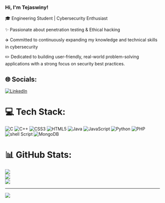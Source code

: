 ### Hi, I'm Tejaswiny!

🎓 Engineering Student | Cybersecurity Enthusiast

✨ Passionate about penetration testing & Ethical hacking

✈️ Committed to continuously expanding my knowledge and technical skills in cybersecurity

✏️ Dedicated to building user-friendly, real-world problem-solving applications with a strong focus on security best practices.


## 🌐 Socials:
[![LinkedIn](https://img.shields.io/badge/LinkedIn-%230077B5.svg?logo=linkedin&logoColor=white)](https://www.linkedin.com/in/tejaswiny-k-06bba5290/) 

# 💻 Tech Stack:
![C](https://img.shields.io/badge/c-%2300599C.svg?style=for-the-badge&logo=c&logoColor=white) ![C++](https://img.shields.io/badge/c++-%2300599C.svg?style=for-the-badge&logo=c%2B%2B&logoColor=white) ![CSS3](https://img.shields.io/badge/css3-%231572B6.svg?style=for-the-badge&logo=css3&logoColor=white) ![HTML5](https://img.shields.io/badge/html5-%23E34F26.svg?style=for-the-badge&logo=html5&logoColor=white) ![Java](https://img.shields.io/badge/java-%23ED8B00.svg?style=for-the-badge&logo=openjdk&logoColor=white) ![JavaScript](https://img.shields.io/badge/javascript-%23323330.svg?style=for-the-badge&logo=javascript&logoColor=%23F7DF1E) ![Python](https://img.shields.io/badge/python-3670A0?style=for-the-badge&logo=python&logoColor=ffdd54) ![PHP](https://img.shields.io/badge/php-%23777BB4.svg?style=for-the-badge&logo=php&logoColor=white) ![shell Script](https://img.shields.io/badge/shell_script-%23121011.svg?style=for-the-badge&logo=gnu-shell&logoColor=white) ![MongoDB](https://img.shields.io/badge/MongoDB-%234ea94b.svg?style=for-the-badge&logo=mongodb&logoColor=white) 
# 📊 GitHub Stats:
![](https://github-readme-stats.vercel.app/api?username=tejaswiny-k12&theme=rose_pine&hide_border=false&include_all_commits=false&count_private=false)<br/>
![](https://nirzak-streak-stats.vercel.app/?user=tejaswiny-k12&theme=rose_pine&hide_border=false)<br/>
![](https://github-readme-stats.vercel.app/api/top-langs/?username=tejaswiny-k12&theme=rose_pine&hide_border=false&include_all_commits=false&count_private=false&layout=compact)

---
[![](https://visitcount.itsvg.in/api?id=tejaswiny-k12&icon=0&color=0)](https://visitcount.itsvg.in)


